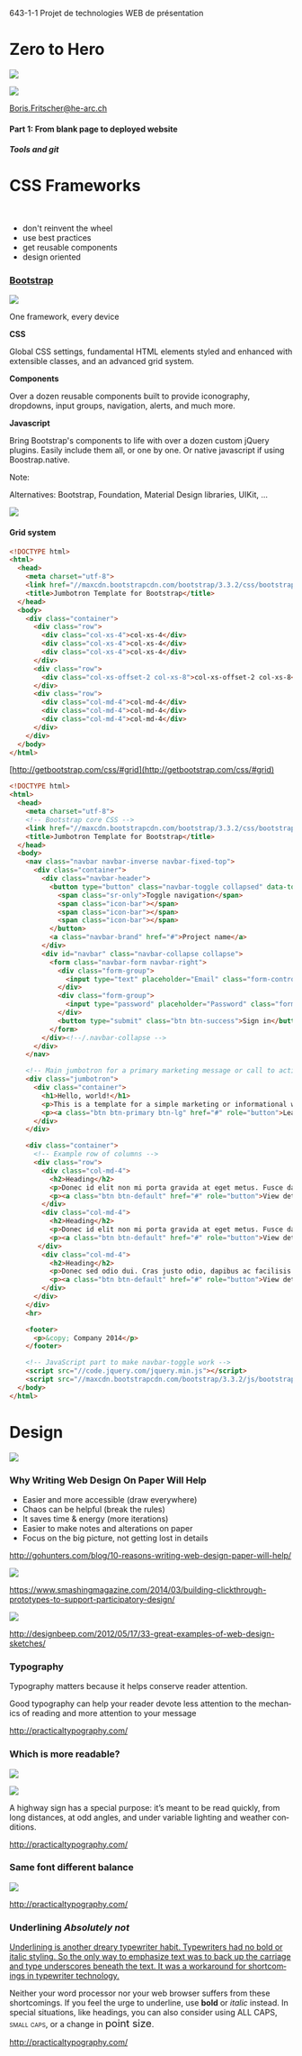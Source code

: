 643-1-1 Projet de technologies WEB de présentation
<!-- .element style="font-size:0.7em;margin:4em 0;" -->

# Zero to Hero

![](images/common/logo_heg.png)
<!-- .element style="position:absolute; top:0; left:0;width:40%;" class="nopdf" -->

![](images/common/logo_hes-so.jpg)
<!-- .element style="position:absolute; top:0; right:0;width:10%;" class="nopdf" -->

[Boris.Fritscher@he-arc.ch](mailto:Boris.Fritscher@he-arc.ch)
<!-- .element style="position:absolute; bottom:20px; left:0;" class="nopdf" -->

#### Part 1: From blank page to deployed website

#### *Tools and git*




# CSS Frameworks

<br/>

* don't reinvent the wheel
* use best practices
* get reusable components
* design oriented




### [Bootstrap](http://getbootstrap.com/)

![](images/bootstrap-logo.png)
<!-- .element: class="top right" -->

One framework, every device

**CSS**

Global CSS settings, fundamental HTML elements styled and enhanced with extensible classes, and an advanced grid system.
<!-- .element: class="smaller" -->

**Components**

Over a dozen reusable components built to provide iconography, dropdowns, input groups, navigation, alerts, and much more.
<!-- .element: class="smaller" -->

**Javascript**

Bring Bootstrap's components to life with over a dozen custom jQuery plugins. Easily include them all, or one by one. Or native javascript if using Boostrap.native.
<!-- .element: class="smaller" -->

Note:

Alternatives: Bootstrap, Foundation, Material Design libraries, UIKit, ...



![](images/bootstrap.png)



#### Grid system

```html
<!DOCTYPE html>
<html>
  <head>
    <meta charset="utf-8">
    <link href="//maxcdn.bootstrapcdn.com/bootstrap/3.3.2/css/bootstrap.min.css" rel="stylesheet" type="text/css" />
    <title>Jumbotron Template for Bootstrap</title>
  </head>
  <body>
    <div class="container">
      <div class="row">
        <div class="col-xs-4">col-xs-4</div>
        <div class="col-xs-4">col-xs-4</div>
        <div class="col-xs-4">col-xs-4</div>
      </div>
      <div class="row">
        <div class="col-xs-offset-2 col-xs-8">col-xs-offset-2 col-xs-8</div>
      </div>
      <div class="row">
        <div class="col-md-4">col-md-4</div>
        <div class="col-md-4">col-md-4</div>
        <div class="col-md-4">col-md-4</div>
      </div>
    </div>
  </body>
</html>
```
<!-- .element: class="jsbin-embed" data-href="//jsbin.com/kexeda/1/edit?html,output" data-height="600px" -->
[http://getbootstrap.com/css/#grid](http://getbootstrap.com/css/#grid)

<!-- .element: class="credits" -->



```html
<!DOCTYPE html>
<html>
  <head>
    <meta charset="utf-8">
    <!-- Bootstrap core CSS -->
    <link href="//maxcdn.bootstrapcdn.com/bootstrap/3.3.2/css/bootstrap.min.css" rel="stylesheet" type="text/css" />
    <title>Jumbotron Template for Bootstrap</title>
  </head>
  <body>
    <nav class="navbar navbar-inverse navbar-fixed-top">
      <div class="container">
        <div class="navbar-header">
          <button type="button" class="navbar-toggle collapsed" data-toggle="collapse" data-target="#navbar" aria-expanded="false" aria-controls="navbar">
            <span class="sr-only">Toggle navigation</span>
            <span class="icon-bar"></span>
            <span class="icon-bar"></span>
            <span class="icon-bar"></span>
          </button>
          <a class="navbar-brand" href="#">Project name</a>
        </div>
        <div id="navbar" class="navbar-collapse collapse">
          <form class="navbar-form navbar-right">
            <div class="form-group">
              <input type="text" placeholder="Email" class="form-control">
            </div>
            <div class="form-group">
              <input type="password" placeholder="Password" class="form-control">
            </div>
            <button type="submit" class="btn btn-success">Sign in</button>
          </form>
        </div><!--/.navbar-collapse -->
      </div>
    </nav>

    <!-- Main jumbotron for a primary marketing message or call to action -->
    <div class="jumbotron">
      <div class="container">
        <h1>Hello, world!</h1>
        <p>This is a template for a simple marketing or informational website. It includes a large callout called a jumbotron and three supporting pieces of content. Use it as a starting point to create something more unique.</p>
        <p><a class="btn btn-primary btn-lg" href="#" role="button">Learn more &raquo;</a></p>
      </div>
    </div>

    <div class="container">
      <!-- Example row of columns -->
      <div class="row">
        <div class="col-md-4">
          <h2>Heading</h2>
          <p>Donec id elit non mi porta gravida at eget metus. Fusce dapibus, tellus ac cursus commodo, tortor mauris condimentum nibh, ut fermentum massa justo sit amet risus. Etiam porta sem malesuada magna mollis euismod. Donec sed odio dui. </p>
          <p><a class="btn btn-default" href="#" role="button">View details &raquo;</a></p>
        </div>
        <div class="col-md-4">
          <h2>Heading</h2>
          <p>Donec id elit non mi porta gravida at eget metus. Fusce dapibus, tellus ac cursus commodo, tortor mauris condimentum nibh, ut fermentum massa justo sit amet risus. Etiam porta sem malesuada magna mollis euismod. Donec sed odio dui. </p>
          <p><a class="btn btn-default" href="#" role="button">View details &raquo;</a></p>
       </div>
        <div class="col-md-4">
          <h2>Heading</h2>
          <p>Donec sed odio dui. Cras justo odio, dapibus ac facilisis in, egestas eget quam. Vestibulum id ligula porta felis euismod semper. Fusce dapibus, tellus ac cursus commodo, tortor mauris condimentum nibh, ut fermentum massa justo sit amet risus.</p>
          <p><a class="btn btn-default" href="#" role="button">View details &raquo;</a></p>
        </div>
      </div>
    </div>
    <hr>

    <footer>
      <p>&copy; Company 2014</p>
    </footer>

    <!-- JavaScript part to make navbar-toggle work -->
    <script src="//code.jquery.com/jquery.min.js"></script>
    <script src="//maxcdn.bootstrapcdn.com/bootstrap/3.3.2/js/bootstrap.min.js"></script>
  </body>
</html>
```
<!-- .element: class="jsbin-embed" data-href="//jsbin.com/lelopa/1/edit?html,output" data-height="600px" -->




# Design

![](images/web_development_process.jpg)

<!-- .element: class="center" -->





### Why Writing Web Design On Paper Will Help

- Easier and more accessible (draw everywhere)
- Chaos can be helpful (break the rules)
- It saves time & energy (more iterations)
- Easier to make notes and alterations on paper
- Focus on the big picture, not getting lost in details

http://gohunters.com/blog/10-reasons-writing-web-design-paper-will-help/

<!-- .element: class="credits" -->



![](images/04_paper_sketches.png)

<!-- .element: class="center w-80" -->

https://www.smashingmagazine.com/2014/03/building-clickthrough-prototypes-to-support-participatory-design/

<!-- .element: class="credits" -->



![](images/12.website-sketches.jpg)

<!-- .element: class="center" -->

http://designbeep.com/2012/05/17/33-great-examples-of-web-design-sketches/

<!-- .element: class="credits" -->




### Typography

Ty­pog­ra­phy mat­ters be­cause it helps con­serve reader at­ten­tion.

Good ty­pog­ra­phy can help your reader de­vote less at­ten­tion to the me­chan­ics of read­ing and more at­ten­tion to your mes­sage

http://practicaltypography.com/

<!-- .element: class="credits" -->



### Which is more readable?

![](images/roadsign-standard.jpg)

<!-- .element: class="float-left w-50" -->

![](images/roadsign-script.jpg)

<!-- .element: class="float-right w-50" -->

A high­way sign has a spe­cial pur­pose: it’s meant to be read quickly, from long dis­tances, at odd an­gles, and un­der vari­able light­ing and weather con­di­tions.

http://practicaltypography.com/

<!-- .element: class="credits" -->



### Same font different balance

![](images/speed-limit-75.svg)
<!-- .element: class="w-80" -->

<!-- .element: class="center" -->

http://practicaltypography.com/

<!-- .element: class="credits" -->



### **Underlining** *Absolutely not*

<u>Un­der­lin­ing is an­other dreary type­writer habit. Type­writ­ers had no bold or italic styling. So the only way to em­pha­size text was to back up the car­riage and type un­der­scores be­neath the text. It was a workaround for short­com­ings in type­writer technology.</u>

Nei­ther your word proces­sor nor your web browser suf­fers from these short­com­ings. If you feel the urge to un­der­line, use **bold** or *italic* in­stead. In spe­cial sit­u­a­tions, like head­ings, you can also con­sider us­ing ALL CAPS, <span style="font-variant: small-caps">small caps</span>, or a change in <span style="font-size: 130%">point size</span>.

http://practicaltypography.com/

<!-- .element: class="credits" -->



<!-- .slide: data-background="images/typography-terminology.jpg" -->
<a href="https://www.supremo.tv/typeterms" target="_blank" style="width:100%;height:80vh;display:block;"></a>



### What is typography?

![](images/typo_realworld.png)
<!-- .element: class="w-80" -->

<!-- .element: class="center" -->

- https://www.gcflearnfree.org/beginning-graphic-design/typography/1/

<!-- .element: class="smaller" -->




# Design Principles

## Visual Perception And The Principles Of Gestalt

https://www.smashingmagazine.com/2014/03/design-principles-visual-perception-and-the-principles-of-gestalt/

<!-- .element: class="credits" -->



### The Key Ideas Behind Gestalt Theory

> The whole is other than the sum of the parts.
> — Kurt Koffka



### Similarity

> Elements that share similar characteristics are perceived as more related than elements that don’t share those characteristics.

![](images/gestalt-similarity-1.png)
<!-- .element: class="left fragment current-visible w-80" -->
![](images/gestalt-similarity-2.png)
<!-- .element: class="left fragment fade-in w-80" -->



### Common regions / Enclosure

> Elements are perceived as part of a group if they are located within the same closed region.

![](images/gestalt-similarity-1.png)
<!-- .element: class="left fragment current-visible w-80" -->
![](images/gestalt-enclosure-2.png)
<!-- .element: class="left fragment current-visible w-80" -->
![](images/gestalt-enclosure-3.png)
<!-- .element: class="left fragment fade-in w-80" -->



### Proximity

> Objects that are closer together are perceived as more related than objects that are further apart.

![](images/gestalt-similarity-1.png)
<!-- .element: class="left fragment current-visible w-80" -->
![](images/gestalt-proximity-2.png)
<!-- .element: class="left fragment fade-in w-80" -->



### Closure

> When seeing a complex arrangement of elements, we tend to look for a single, recognizable pattern.

![](images/gestalt-closure-1.png)
<!-- .element: class="left w-80" -->



### Continuation

> Elements arranged on a line or curve are perceived as more related than elements not on the line or curve.

![](images/gestalt-continuation-1.png)
<!-- .element: class="left w-80" -->



### Connection

> Elements that are visually connected are perceived as more related than elements with no connection.

![](images/gestalt-connection-1.png)
<!-- .element: class="left fragment current-visible w-50" -->
![](images/gestalt-connection-2.png)
<!-- .element: class="left fragment fade-in w-50" -->



### Concepts applied to web composition

![](images/layout_mockup.png)
<!-- .element: class="w-80" -->

<!-- .element: class="center" -->

- https://www.gcflearnfree.org/beginning-graphic-design/layout-and-composition/1/

<!-- .element: class="smaller" -->




### Beyond Frameworks, Design Guidelines

- Google:  [Material Design](https://material.io/guidelines/)
- Microsoft: [Fluent Design System](http://fluent.microsoft.com/)




# Tooling

![](images/yeoman-packages.png)
<!-- .element: class="w-40" -->



### Editors

Exists in all form: from notepad.exe to full IDE: [WebStorm](https://www.jetbrains.com/webstorm/)

![](images/notepad.png)
<!-- .element: class="w-40 float-left" -->

![](images/webstorm.png)
<!-- .element: class="w-60 float-left" -->

In between: [Notepad++](https://notepad-plus-plus.org/), [Visual Studio Code](https://code.visualstudio.com/),  [Atom](https://atom.io/)
<br/>Online editors: [Cloud9](https://c9.io/), [Eclipse Che](http://www.eclipse.org/che/)
<br/>Browser integrated (F12): [Chrome DevTools](https://developer.chrome.com/devtools)




![](images/web_dev_in_2017_intro.png)
<!-- .element: class="w-100" -->

https://github.com/kamranahmedse/developer-roadmap

<!-- .element: class="credits" -->



![](images/web_dev_in_2017_frontend.png)
<!-- .element: class="w-80" -->

<!-- .element: class="center" -->

https://github.com/kamranahmedse/developer-roadmap

<!-- .element: class="credits" -->




### Preprocessors

A preprocessor is a program that processes its input data to produce output, that is used as input to another program

**CSS preprocessor:** Less, Sass, Stylus, ...

**JS preprocessor:** CoffeeScript, TypeScript, ECMAScript 2015 (ES6) (Traceur and Babel), ...

**HTML preprocessor:** Jade, Haml, Handlebars, ...

**Script loader:** Require, Webpack, ...

**Test framework:** Jasmine, Mocha, Qunit, ...



![](images/build_pipline.png)



```

```
<!-- .element: class="nopdf jsbin-embed" data-href="//jsbin.com/mumavu/9/edit?html,css,js" data-height="600px" -->




![](images/Strip-Pepperidge-farm-650-final.jpg)




## Node.js & npm

![](images/nodejs-logo.png) <!-- .element: class="float-right w-15" -->
**Node.js** is a platform built on Chrome's JavaScript runtime for easily building fast, scalable network applications.
https://nodejs.org/

*It allows to run JavaScript outside of the browser*

![](images/npm-logo.svg) <!-- .element: class="float-right w-15" -->
**npm** is a package manager for JavaScript bundled with Node.js and can run some tasks.
https://www.npmjs.com/




## WebPack

Webpack is an open-source JavaScript module bundler. Webpack takes modules with dependencies and generates static assets representing those modules.

![](images/webpack-process.svg)

<!-- .element: class="float-right w-60" -->

It takes the dependencies and generates a dependency graph allowing web developers to use a modular approach for their web application development purposes.

<!-- .element: class="smaller" -->

WebPack Loader plugins help to pre/postprocess files without needing a tasks pipeline.

<!-- .element: class="smaller" -->




## Lab 1a: MonCV

Creating a Curriculum vitae webpage, using Boostrap CSS and development tools.

![](images/yeoman-packages.png)
<!-- .element: class="w-30" -->



### Step 0: Install development environment

Download and install [Node.js](https://nodejs.org/) to get `npm`.

Use `npm` to install `vue-cli` globally (--global or -g)

```sh
$ npm install -g vue-cli
```
*We are using the -g (--global flag) to install in the global shared space accessible to all projects.*
<!-- .element: class="small" -->



### Step 1: Create a new project

Use vue-cli to create a new project using the `webpack` template

```sh
$ vue init webpack moncv
```

![](images/vue-cli-moncv.png)
<!-- .element: class="w-80" -->

<!-- .element: class="center" -->



### Step 2: Review the generated app

```sh
$ code .
```

Install dependencies

```sh
$ npm install
```



### Step 3: Preview your app in the browser


Start the development server
```sh
npm run dev
```

edit a file and watch livereload in action

Stop the server `ctrl+c`



### Step 4a: Cleanup and Configure

 Delete `src/components` and `src/App.vue`

Add/Remove dependencies

```sh
$ npm uninstall vue --save
$ npm install bootstrap-css-only@3 --save
$ npm install bootstrap.native --save
```

check package.json (before and after)

<!-- .element: class="small" -->



### Step 4b: Configuring code linting

Adapt ESLint to our coding style
// TODO: check with airbnb
`.eslintrc.js`
```js
{
  ...,
  "rules": {
    // enforce semi
    "semi":  ["error", "always"],
    // use 4 spaces indent
    "indent": ["error", 4],
    // make rule equal vs code auto formatting
    "space-before-function-paren": ["error", {
        "anonymous": "always",
        "named": "never"
    }],
    ...
  },
  ...
}
```

`.editorconfig`
```
indent_size = 4
```



### Step 4c: Fix webpack config for debugging

Inside `build/webpack.dev.conf`. Fix debugging by changing:

```js
devtool: 'source-map',
```



### Step 5: Setup boostrap

Inside `src/main.js`

```javascript
import 'bootstrap.native';
import 'bootstrap-css-only/css/bootstrap.min.css';

$(document).ready(() => {
    console.log('it works!');
});
```



### Step 6: add custom style file

Create a main.css file under src

Inside `src/main.js` after `boostrap.min.css`;

```javascript
import './main.css';
```



### Step 7: Use npm to install other packages

```sh
npm install bootswatch --save
```

https://bootswatch.com/

try different CSS files from bootswatch in index.html

```javascript
import 'bootswatch/darkly/bootstrap.min.css';
```




# Assignment 2a

Use lab1 to recreate/improve your CV with Boostrap and a development workflow

Add a progress bar for your skills.




# New problems

* Editing code and making backups
* Commenting out code

-> Need for a version control system

![](images/code_quality_wtf.png)
<!-- .element: class="bottom right" -->




# Git

Git is a free and open source distributed version control system designed to handle everything from small to very large projects with speed and efficiency.



### Centralized VCS

![](images/vcs-centralized.png)
<!-- .element: class="w-75" -->

<!-- .element: class="center" -->



### Distributed VCS like Git

![](images/vcs-distributed.png)
<!-- .element: class="w-50" -->

<!-- .element: class="center" -->



### Distributed VCS Advantages

* FAST
* OFFLINE (fix/commit multiple operations)
* Geography
* Flexible Workflows
* Easier Merging
* Implicit Backup
* Scale out, not just up

*Disadvantages: no Locks, Disk space*

http://ericsink.com/vcbe/html/dvcs_advantages.html

<!-- .element: class="credits" -->



### Git basics

* **`git init`** create a new local git repository
* **`git add .`** add all modified and new files to stage
* **`git commit -m 'msg'`** commit staged files with msg
* **`git push`** send commits to remote server
* **`git pull`** download remote commits
* **`git clone`** copy a remote repository
* **`.gitignore`** ignore files or folders



### Git lifecycle

![](images/git-lifecycle.png)

http://git-scm.com/book/en/v2/Git-Basics-Recording-Changes-to-the-Repository

<!-- .element: class="credits" -->



### Exercice

https://try.github.io/levels/1/challenges/1

![](images/logo-trygit.gif)

<!-- .element: class="top right" -->

### Quiz

- What is the main branch called in Git?
- What is the default name for a remote server?
- What new commands have you learned?
- What do they do?
- How to check the state of your git repository?
- How to revert changes to a file?



### Ressources

* http://git-scm.com/book/en/v2/Getting-Started-About-Version-Control
* http://marklodato.github.io/visual-git-guide/index-fr.html
* http://rogerdudler.github.io/git-guide/
* http://onlywei.github.io/explain-git-with-d3/#freeplay
* http://pcottle.github.io/learnGitBranching/





# GitHub

[GitHub]((https://github.com/) is a web-based Git repository hosting service, adding
its own features:

Wikis, bug tracking, **Markdown** rendering and static page hosting.

Unlike Git, which is strictly a command-line tool, GitHub provides
a web-based **graphical interface and desktop integration** (https://desktop.github.com/).



### Github Desktop

![](images/github_desktop.png)



### Github

Browse commits, issues, fork, pull requests, wiki, Readme.md

![](images/github.png)




# Do Your Commit Messages Suck?

https://www.youtube.com/watch?v=8YjSty6bfog

<!-- .element: class="center" -->



<iframe width="640" height="480" src="https://www.youtube.com/embed/8YjSty6bfog?rel=0&amp;showinfo=0" frameborder="0" allowfullscreen></iframe>




# Markdown
## From text to HTML



### Markdown Basics

[Markdown](http://daringfireball.net/projects/markdown/syntax) allows you to write using an easy-to-**read**, easy-to-**write** plain **text format**, which then converts to valid HTML.

```markdown
# The largest heading (an <h1> tag)
## The second largest heading (an <h2> tag)

> Blockquotes

Text styling *italic* and **bold**

Links (<a href="url">title</a>)
[title](url)

Images (<img src="src" alt="">)
![alt](src)
```



### Markdown List and Table

```markdown
Unordered lists
* Item
* Item

- Item
- Item

Ordered lists
1. Item 1
2. Item 2
3. Item 3

some: `c0de`

| Name | Description          |
| ------------- | ----------- |
| Help      | Display the help window.|
| Close     | Closes a window     |
```
<!-- .element: class="float-left w-50" -->

* Item
* Item

<br/>

1. Item 1
2. Item 2

&nbsp;&nbsp;some: `c0de`

| Name | Description          |
| ------------- | ----------- |
| Help      | Display the help window.|
| Close     | Closes a window     |



### Visual Studio Code

Can preview markdown in realtime.

<!-- .element: class="smaller" -->

![](images/vscode_markdown_preview.png)

<!-- .element: class="w-60" -->

Warning: markdown on github is a speical variant!

<!-- .element: class="red" -->




# Lab 1b: deploy

![](images/yeoman-ship.png)
<!-- .element: class="w-30" -->



### Step 0: Install

Create a [github.com](https://github.com) account and install [Github Desktop](https://desktop.github.com/) to have a version of `git`.



### Step 1: Git Master

- Commit your code to a git repository
- Commit & push your code to Github
- Change something and create a new commit.
- Clone the project from your neighbour



### Step 2: Production version

Create a built, mimified version of your page with your toolchain
```sh
npm run build
```
*Notice that you have a dist folder with this new content*



### Step 3: Deploy static site on Github

Github offers to serve static web pages https://pages.github.com/

There are two options:

- User site: http://usernameABC.github.io by creating a special repository with the name: usernameABC.github.io
- Projet site: http://usernameABC.github.io/repositoryYXZ by creating a special branch gh-pages inside the repositoryXYZ

**Deploy and test your site!**

*Try to deploy a new version with a changed CSS template.*

Note:

A special CNAME file can be put at the root of gh-pages to use a custom domain name.



### Deploying dist to gh-pages

Install a plugin which creates a commit and pushes to the right branch.

```sh
$ npm install push-dir --save-dev
```

#### Add new deploy task to npm package.json

```javascript
{
...,
  "scripts": {
    ...,
    "deploy": "push-dir --dir=dist --branch=gh-pages --cleanup --verbose"
  },
...
}
```



### Try to deploy

After a successful ```npm run build``` commit all changes and deploy:
```sh
git add . --all
git commit -m
npm run deploy
```

The site can be accessed at: https://heg-web.github.io/moncv-xyz/

<!-- .element: class="small" -->




# Adding interactions to the web




### ![jQuery](images/jQuery-Logo.png) <!-- .element: class="w-40" -->

<!-- .element: class="pdf-w-30" -->

jQuery is a **fast, small**, and feature-rich JavaScript
library. It makes things like HTML **document traversal**
and **manipulation, event handling, animation**,
and **Ajax** much simpler with an easy-touse
API that works **across a multitude of browsers**.




### jQuery Selecting Elements

**Selecting Elements by ID**

```javascript
$('#myId'); // IDs must be unique per page.
```

**Selecting Elements by Class Name**

```javascript
$('.myClass');
```

**Selecting Elements by Attributes**

```javascript
$('input[name="first_name"]'); // this can be very slow in older browsers
```

**Selecting Elements by Compound CSS Selector**

```javascript
$('#myId ul.people li');
```
https://github.com/oneuijs/You-Dont-Need-jQuery#dom-manipulation

http://api.jquery.com/

<!-- .element: class="credits" -->



```html

```
<!-- .element: class="nopdf jsbin-embed" data-href="//jsbin.com/falune/1/edit?html,css,js,output" data-height="600px" -->




# Lab 1c: better interactions

We want to improve our page with some interactions and behaviors.



### Step 1: Use npm to install a jquery plugin

```sh
$ npm install jquery-smooth-scroll --save
```

Use the plugin:

```javascript
import 'jquery-smooth-scroll';

$(document).ready(() => {
  $('a').smoothScroll();
});
```




### Step 2: DevTools

**F12** opens the browser's developer tools, explore your webpage DOM structure.

- Can you edit the page?
- Can you test different CSS?
- Can you interact with the JavaScript?

https://developer.chrome.com/devtools/docs/dom-and-styles
